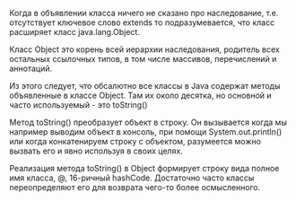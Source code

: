 Когда в объявлении класса ничего не сказано про наследование, т.е. отсутствует ключевое слово extends то подразумевается, что класс расширяет класс java.lang.Object. 

Класс Object это корень всей иерархии наследования, родитель всех остальных ссылочных типов, в том числе массивов, перечислений и аннотаций.  

Из этого следует, что обсалютно все классы в Java содержат методы объявленные в классе Object. Там их около десятка, но основной и часто используемый - это toString()

Метод toString() преобразует объект в строку. Он вызывается когда мы например выводим объект в консоль, при помощи System.out.println() или когда конкатенируем строку с объектом, разумеется можно вызвать его и явно используя в своих целях. 

Реализация метода toString() в Object формирует строку вида полное имя класса, @, 16-ричный hashCode. Достаточно часто классы переопределяют его для возврата чего-то более осмысленного.

